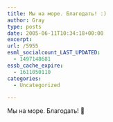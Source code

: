 ```yaml
---
title: Мы на море. Благодать! :)
author: Gray
type: posts
date: 2005-06-11T10:34:18+00:00
excerpt:
url: /5955
esml_socialcount_LAST_UPDATED:
  - 1497148681
essb_cache_expire:
  - 1611050110
categories:
  - Uncategorized

---
```








Мы на море. Благодать! 🙂